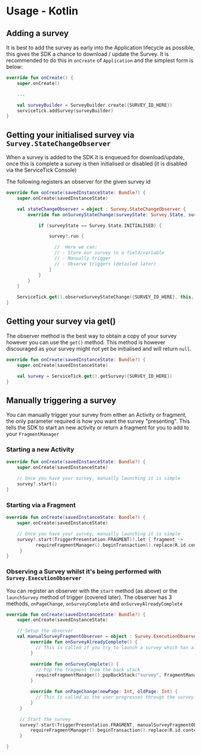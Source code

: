 # Usage - Kotlin

## Adding a survey

It is best to add the survey as early into the Application lifecycle as possible, this gives the SDK a chance to download / update the Survey. It is recommended to do this in `onCreate` of `Application` and the simplest form is below:

```Kotlin
override fun onCreate() {
    super.onCreate()

    ...

    val surveyBuilder = SurveyBuilder.create({SURVEY_ID_HERE})
    serviceTick.addSurvey(surveyBuilder)
}

```

## Getting your initialised survey via `Survey.StateChangeObserver`

When a survey is added to the SDK it is enqueued for download/update, once this is complete a survey is then initialised or disabled (it is disabled via the ServiceTick Console)

The following registers an observer for the given survey id

```Kotlin
override fun onCreate(savedInstanceState: Bundle?) {
    super.onCreate(savedInstanceState)

    val stateChangeObserver = object : Survey.StateChangeObserver {
        override fun onSurveyStateChange(surveyState: Survey.State, survey: Survey?) {

            if (surveyState == Survey.State.INITIALISED) {

                survey?.run {

                  //  Here we can:
                  // - Store our survey to a field/variable
                  // - Manually trigger
                  // - Observe triggers (detailed later)
                }
            }
        }
    }

    ServiceTick.get().observeSurveyStateChange({SURVEY_ID_HERE}, this, stateChangeObserver)
}
```

## Getting your survey via get()

The observer method is the best way to obtain a copy of your survey however you can use the `get()` method. This method is however discouraged as your survey might not yet be initialised and will return `null`.

```kotlin
override fun onCreate(savedInstanceState: Bundle?) {
    super.onCreate(savedInstanceState)

    val survey = ServiceTick.get().getSurvey({SURVEY_ID_HERE})
}
```

## Manually triggering a survey
You can manually trigger your survey from either an Activity or fragment, the only parameter required is how you want the survey "presenting". This tells the SDK to start an new activity or return a fragment for you to add to your `FragmentManager`

### Starting a new Activity

```Kotlin
override fun onCreate(savedInstanceState: Bundle?) {
    super.onCreate(savedInstanceState)

    // Once you have your survey, manually launching it is simple
    survey?.start()
}
```

### Starting via a Fragment

```Kotlin
override fun onCreate(savedInstanceState: Bundle?) {
    super.onCreate(savedInstanceState)

    // Once you have your survey, manually launching it is simple
    survey?.start(TriggerPresentation.FRAGMENT)?.let { fragment ->
           requireFragmentManager().beginTransaction().replace(R.id.content, fragment, "survey_fragment").addToBackStack("survey").commit()
     }
}
```

### Observing a Survey whilst it's being performed with `Survey.ExecutionObserver`

You can register an observer with the `start` method (as above) or the `launchSurvey` method of trigger (covered later). The observer has 3 methods, `onPageChange`, `onSurveyComplete` and `onSurveyAlreadyComplete`

```Kotlin
override fun onCreate(savedInstanceState: Bundle?) {
    super.onCreate(savedInstanceState)

    // Setup the observer
    val manualSurveyFragmentObserver = object : Survey.ExecutionObserver {
         override fun onSurveyAlreadyComplete() {
           // This is called if you try to launch a survey which has already been completed
         }

         override fun onSurveyComplete() {
           // Pop the fragment from the back stack
           requireFragmentManager().popBackStack("survey", FragmentManager.POP_BACK_STACK_INCLUSIVE)
         }

         override fun onPageChange(newPage: Int, oldPage: Int) {
           // This is called as the user progresses through the survey pages
         }
     }

     // Start the survey
     survey?.start(TriggerPresentation.FRAGMENT, manualSurveyFragmentObserver, requireActivity())?.let { fragment ->
         requireFragmentManager().beginTransaction().replace(R.id.content, fragment, "survey_fragment").addToBackStack("survey").commit()
     }

}
```
